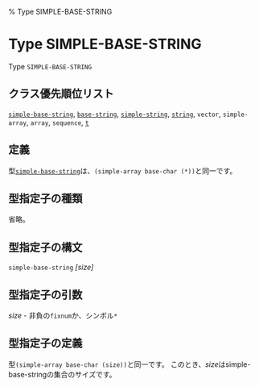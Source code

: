 % Type SIMPLE-BASE-STRING

# Type SIMPLE-BASE-STRING


Type `SIMPLE-BASE-STRING`


## クラス優先順位リスト

[`simple-base-string`](16.2.simple-base-string.html), [`base-string`](16.2.base-string.html), [`simple-string`](16.2.simple-string.html),
[`string`](16.2.string-system-class.html), `vector`,
`simple-array`, `array`, `sequence`, [`t`](4.4.t.html)


## 定義

型[`simple-base-string`](16.2.simple-base-string.html)は、`(simple-array base-char (*))`と同一です。


## 型指定子の種類

省略。


## 型指定子の構文

`simple-base-string` *[size]*


## 型指定子の引数

*size* - 非負の`fixnum`か、シンボル`*`


## 型指定子の定義

型`(simple-array base-char (size))`と同一です。
このとき、*size*はsimple-base-stringの集合のサイズです。

